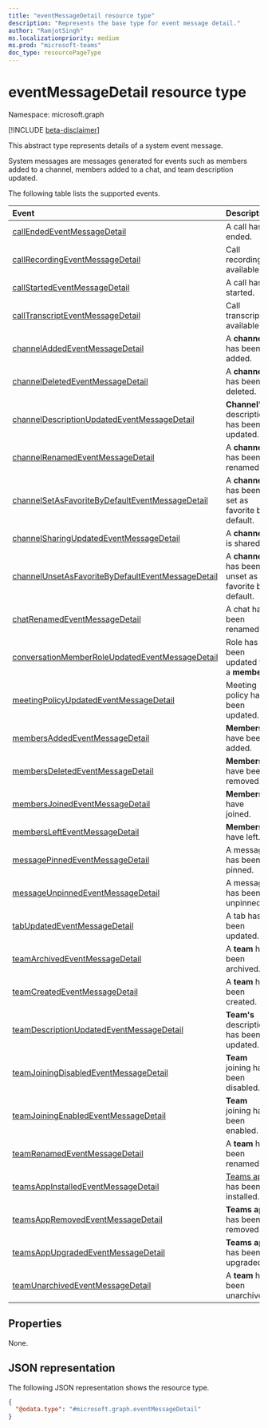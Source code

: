 ```yaml
---
title: "eventMessageDetail resource type"
description: "Represents the base type for event message detail."
author: "RamjotSingh"
ms.localizationpriority: medium
ms.prod: "microsoft-teams"
doc_type: resourcePageType
---
```


# eventMessageDetail resource type

Namespace: microsoft.graph

[!INCLUDE [beta-disclaimer](../../includes/beta-disclaimer.md)]

This abstract type represents details of a system event message.

System messages are messages generated for events such as members added to a channel, members added to a chat, and team description updated.

The following table lists the supported events.

| Event | Description |
| :---- | :---------- |
| [callEndedEventMessageDetail](../resources/callendedeventmessagedetail.md) | A call has ended. |
| [callRecordingEventMessageDetail](../resources/callrecordingeventmessagedetail.md) | Call recording is available. |
| [callStartedEventMessageDetail](../resources/callstartedeventmessagedetail.md) | A call has started. |
| [callTranscriptEventMessageDetail](../resources/calltranscripteventmessagedetail.md) | Call transcript is available. |
| [channelAddedEventMessageDetail](../resources/channeladdedeventmessagedetail.md) | A **channel** has been added. |
| [channelDeletedEventMessageDetail](../resources/channeldeletedeventmessagedetail.md) | A **channel** has been deleted. |
| [channelDescriptionUpdatedEventMessageDetail](../resources/channeldescriptionupdatedeventmessagedetail.md) | **Channel's** description has been updated. |
| [channelRenamedEventMessageDetail](../resources/channelrenamedeventmessagedetail.md) | A **channel** has been renamed. |
| [channelSetAsFavoriteByDefaultEventMessageDetail](../resources/channelsetasfavoritebydefaulteventmessagedetail.md) | A **channel** has been set as favorite by default. |
| [channelSharingUpdatedEventMessageDetail](../resources/channelsharingupdatedeventmessagedetail.md) | A **channel** is shared. |
| [channelUnsetAsFavoriteByDefaultEventMessageDetail](../resources/channelunsetasfavoritebydefaulteventmessagedetail.md) | A **channel** has been unset as favorite by default. |
| [chatRenamedEventMessageDetail](../resources/chatrenamedeventmessagedetail.md) | A chat has been renamed. |
| [conversationMemberRoleUpdatedEventMessageDetail](../resources/conversationmemberroleupdatedeventmessagedetail.md) | Role has been updated for a **member**. |
| [meetingPolicyUpdatedEventMessageDetail](../resources/meetingpolicyupdatedeventmessagedetail.md) | Meeting policy has been updated. |
| [membersAddedEventMessageDetail](../resources/membersaddedeventmessagedetail.md) | **Members** have been added. |
| [membersDeletedEventMessageDetail](../resources/membersdeletedeventmessagedetail.md) | **Members** have been removed. |
| [membersJoinedEventMessageDetail](../resources/membersjoinedeventmessagedetail.md) | **Members** have joined. |
| [membersLeftEventMessageDetail](../resources/memberslefteventmessagedetail.md) | **Members** have left. |
| [messagePinnedEventMessageDetail](../resources/messagepinnedeventmessagedetail.md) | A message has been pinned. |
| [messageUnpinnedEventMessageDetail](../resources/messageunpinnedeventmessagedetail.md) | A message has been unpinned. |
| [tabUpdatedEventMessageDetail](../resources/tabupdatedeventmessagedetail.md) | A tab has been updated. |
| [teamArchivedEventMessageDetail](../resources/teamarchivedeventmessagedetail.md) | A **team** has been archived. |
| [teamCreatedEventMessageDetail](../resources/teamcreatedeventmessagedetail.md) | A **team** has been created. |
| [teamDescriptionUpdatedEventMessageDetail](../resources/teamdescriptionupdatedeventmessagedetail.md) | **Team's** description has been updated. |
| [teamJoiningDisabledEventMessageDetail](../resources/teamjoiningdisabledeventmessagedetail.md) | **Team** joining has been disabled. |
| [teamJoiningEnabledEventMessageDetail](../resources/teamjoiningenabledeventmessagedetail.md) | **Team** joining has been enabled. |
| [teamRenamedEventMessageDetail](../resources/teamrenamedeventmessagedetail.md) | A **team** has been renamed. |
| [teamsAppInstalledEventMessageDetail](../resources/teamsappinstalledeventmessagedetail.md) | [Teams app](../resources/teamsapp.md) has been installed. |
| [teamsAppRemovedEventMessageDetail](../resources/teamsappremovedeventmessagedetail.md) | **Teams app** has been removed. |
| [teamsAppUpgradedEventMessageDetail](../resources/teamsappupgradedeventmessagedetail.md) | **Teams app** has been upgraded. |
| [teamUnarchivedEventMessageDetail](../resources/teamunarchivedeventmessagedetail.md) | A **team** has been unarchived. |

## Properties
None.



## JSON representation
The following JSON representation shows the resource type.
<!-- {
  "blockType": "resource",
  "@odata.type": "microsoft.graph.eventMessageDetail"
}
-->
``` json
{
  "@odata.type": "#microsoft.graph.eventMessageDetail"
}
```

